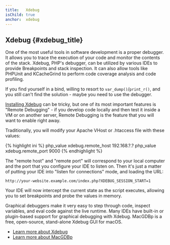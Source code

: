```yaml
---
title:   Xdebug
isChild: true
anchor:  xdebug
---
```


## Xdebug {#xdebug_title}

One of the most useful tools in software development is a proper debugger. It allows you to trace the execution of your
code and monitor the contents of the stack. Xdebug, PHP's debugger, can be utilized by various IDEs to provide
Breakpoints and stack inspection. It can also allow tools like PHPUnit and KCacheGrind to perform code coverage
analysis and code profiling.

If you find yourself in a bind, willing to resort to `var_dump()`/`print_r()`, and you still can't find the solution -
maybe you need to use the debugger.

[Installing Xdebug][xdebug-install] can be tricky, but one of its most important features is "Remote Debugging" - if
you develop code locally and then test it inside a VM or on another server, Remote Debugging is the feature that you
will want to enable right away.

Traditionally, you will modify your Apache VHost or .htaccess file with these values:

{% highlight ini %}
php_value xdebug.remote_host 192.168.?.?
php_value xdebug.remote_port 9000
{% endhighlight %}

The "remote host" and "remote port" will correspond to your local computer and the port that you configure your IDE to
listen on. Then it's just a matter of putting your IDE into "listen for connections" mode, and loading the URL:

    http://your-website.example.com/index.php?XDEBUG_SESSION_START=1

Your IDE will now intercept the current state as the script executes, allowing you to set breakpoints and probe the
values in memory.

Graphical debuggers make it very easy to step through code, inspect variables, and eval code against the live runtime.
Many IDEs have built-in or plugin-based support for graphical debugging with Xdebug. MacGDBp is a free, open-source,
stand-alone Xdebug GUI for macOS.

 * [Learn more about Xdebug][xdebug-docs]
 * [Learn more about MacGDBp][macgdbp-install]


[xdebug-install]: https://xdebug.org/docs/install
[xdebug-docs]: https://xdebug.org/docs/
[macgdbp-install]: https://www.bluestatic.org/software/macgdbp/
